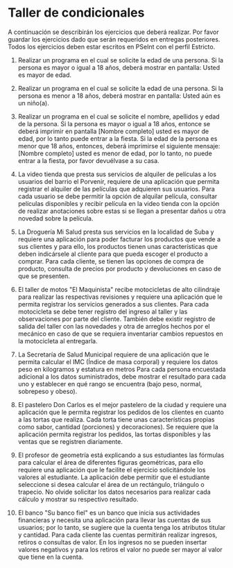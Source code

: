 # Taller de condicionales

A continuación se describirán los ejercicios que deberá realizar. Por favor guardar los ejercicios dado que serán requeridos en entregas posteriores. Todos los ejercicios deben estar escritos en PSeInt con el perfil Estricto.

1. Realizar un programa en el cual se solicite la edad de una persona. Si la persona es mayor o igual a 18 años, deberá mostrar en pantalla: Usted es mayor de edad.

2. Realizar un programa en el cual se solicite la edad de una persona. Si la persona es menor a 18 años, deberá mostrar en pantalla: Usted aún es un niño(a).

3. Realizar un programa en el cual se solicite el nombre, apellidos y edad de la persona. Si la persona es mayor o igual a 18 años, entonce se deberá imprimir en pantalla [Nombre completo] usted es mayor de edad, por lo tanto puede entrar a la fiesta. Si la edad de la persona es menor que 18 años, entonces, deberá imprimirse el siguiente mensaje: [Nombre completo] usted es menor de edad, por lo tanto, no puede entrar a la fiesta, por favor devuélvase a su casa.

4. La video tienda que presta sus servicios de alquiler de películas a los usuarios del barrio el Porvenir, requiere de una aplicación que permita registrar el alquiler de las películas que adquieren sus usuarios. Para cada usuario se debe permitir la opción de alquilar película, consultar películas disponibles y recibir película en la video tienda con la opción de realizar anotaciones sobre estas si se llegan a presentar daños u otra novedad sobre la película.

5. La Droguería Mi Salud presta sus servicios en la localidad de Suba y requiere una aplicación para poder facturar los productos que vende a sus clientes y para ello, los productos tienen unas características que deben indicársele al cliente para que pueda escoger el producto a comprar. Para cada cliente, se tienen las opciones de compra de producto, consulta de precios por producto y devoluciones en caso de que se presenten.

6. El taller de motos "El Maquinista" recibe motocicletas de alto cilindraje para realizar las respectivas revisiones y requiere una aplicación que le permita registrar los servicios generados a sus clientes. Para cada motocicleta se debe tener registro del ingreso al taller y las observaciones por parte del cliente. También debe existir registro de salida del taller con las novedades y otra de arreglos hechos por el mecánico en caso de que se requiera inventariar cambios repuestos en la motocicleta al entregarla.

7. La Secretaría de Salud Municipal requiere de una aplicación que le permita calcular el IMC (Índice de masa corporal) y requiere los datos peso en kilogramos y estatura en metros Para cada persona encuestada adicional a los datos suministrados, debe mostrar el resultado para cada uno y establecer en qué rango se encuentra (bajo peso, normal, sobrepeso y obeso).

8. El pastelero Don Carlos es el mejor pastelero de la ciudad y requiere una aplicación que le permita registrar los pedidos de los clientes en cuanto a las tortas que realiza. Cada torta tiene unas características propias como sabor, cantidad (porciones) y decoraciones). Se requiere que la aplicación permita registrar los pedidos, las tortas disponibles y las ventas que se registren diariamente.

9. El profesor de geometría está explicando a sus estudiantes las fórmulas para calcular el área de diferentes figuras geométricas, para ello requiere una aplicación que le facilite el ejercicio solicitándole los valores al estudiante. La aplicación debe permitir que el estudiante seleccione si desea calcular el área de un rectángulo, triángulo o trapecio. No olvide solicitar los datos necesarios para realizar cada cálculo y mostrar su respectivo resultado.

10. El banco "Su banco fiel" es un banco que inicia sus actividades financieras y necesita una aplicación para llevar las cuentas de sus usuarios; por lo tanto, se sugiere que la cuenta tenga los atributos titular y cantidad. Para cada cliente las cuentas permitirán realizar ingresos, retiros o consultas de valor. En los ingresos no se pueden insertar valores negativos y para los retiros el valor no puede ser mayor al valor que tiene en la cuenta.
